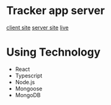 # Tracker app server

 [client site](https://github.com/abdurrahmancc/tracker-app)
 [server site](https://github.com/abdurrahmancc/tracker-app-server)
 [live](https://iridescent-kashata-cacab0.netlify.app/dashboard)

 # Using Technology

 <ul>
     <li>React</li>
    <li>Typescript</li>
    <li>Node.js</li>
    <li>Mongoose</li>
    <li>MongoDB</li>
 </ul>